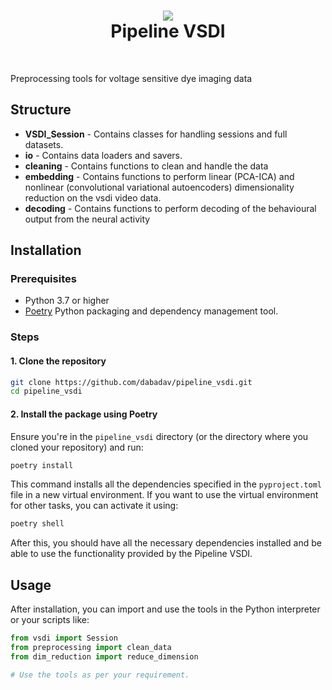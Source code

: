 <h1 align="center">
<img src="https://images.squarespace-cdn.com/content/v1/6172d4d5e7f28f6b50179b1b/c3b7cc24-51a1-44aa-8b39-b5e94ac01e8d/image+%282%29.png">
<br>Pipeline VSDI
</h1><br>

Preprocessing tools for voltage sensitive dye imaging data

## Structure

- **VSDI_Session** - Contains classes for handling sessions and full datasets.
- **io** - Contains data loaders and savers.
- **cleaning** - Contains functions to clean and handle the data
- **embedding** - Contains functions to perform linear (PCA-ICA) and nonlinear (convolutional variational autoencoders) dimensionality reduction on the vsdi video data.
- **decoding** - Contains functions to perform decoding of the behavioural output from the neural activity

## Installation

### Prerequisites

- Python 3.7 or higher
- [Poetry](https://python-poetry.org/docs/#installation) Python packaging and dependency management tool.

### Steps

#### 1. Clone the repository

```bash
git clone https://github.com/dabadav/pipeline_vsdi.git
cd pipeline_vsdi
```

#### 2. Install the package using Poetry

Ensure you're in the `pipeline_vsdi` directory (or the directory where you cloned your repository) and run:

```bash
poetry install
```

This command installs all the dependencies specified in the `pyproject.toml` file in a new virtual environment. If you want to use the virtual environment for other tasks, you can activate it using:

```bash
poetry shell
```

After this, you should have all the necessary dependencies installed and be able to use the functionality provided by the Pipeline VSDI.

## Usage

After installation, you can import and use the tools in the Python interpreter or your scripts like:

```python
from vsdi import Session
from preprocessing import clean_data
from dim_reduction import reduce_dimension

# Use the tools as per your requirement.
```